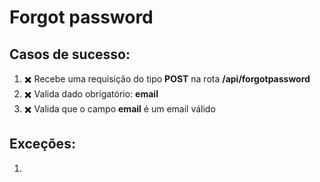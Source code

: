 # Forgot password

## Casos de sucesso: 
1. :heavy_multiplication_x: Recebe uma requisição do tipo **POST** na rota **/api/forgotpassword**
1. :heavy_multiplication_x: Valida dado obrigatório: **email** 
2. :heavy_multiplication_x: Valida que o campo **email** é um email válido

## Exceções:
1.